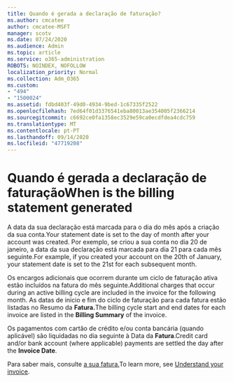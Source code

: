 ```yaml
---
title: Quando é gerada a declaração de faturação?
ms.author: cmcatee
author: cmcatee-MSFT
manager: scotv
ms.date: 07/24/2020
ms.audience: Admin
ms.topic: article
ms.service: o365-administration
ROBOTS: NOINDEX, NOFOLLOW
localization_priority: Normal
ms.collection: Adm_O365
ms.custom:
- "494"
- "1500024"
ms.assetid: fdbd403f-49d0-4934-9bed-1c67335f2522
ms.openlocfilehash: 7ed64f01d3376541eba80013ae354005f2366214
ms.sourcegitcommit: c6692ce0fa1358ec3529e59ca0ecdfdea4cdc759
ms.translationtype: MT
ms.contentlocale: pt-PT
ms.lasthandoff: 09/14/2020
ms.locfileid: "47719208"
---
```

# <a name="when-is-the-billing-statement-generated"></a><span data-ttu-id="8e44f-102">Quando é gerada a declaração de faturação</span><span class="sxs-lookup"><span data-stu-id="8e44f-102">When is the billing statement generated</span></span>

<span data-ttu-id="8e44f-103">A data da sua declaração está marcada para o dia do mês após a criação da sua conta.</span><span class="sxs-lookup"><span data-stu-id="8e44f-103">Your statement date is set to the day of month after your account was created.</span></span> <span data-ttu-id="8e44f-104">Por exemplo, se criou a sua conta no dia 20 de janeiro, a data da sua declaração está marcada para dia 21 para cada mês seguinte.</span><span class="sxs-lookup"><span data-stu-id="8e44f-104">For example, if you created your account on the 20th of January, your statement date is set to the 21st for each subsequent month.</span></span>

<span data-ttu-id="8e44f-105">Os encargos adicionais que ocorrem durante um ciclo de faturação ativa estão incluídos na fatura do mês seguinte.</span><span class="sxs-lookup"><span data-stu-id="8e44f-105">Additional charges that occur during an active billing cycle are included in the invoice for the following month.</span></span> <span data-ttu-id="8e44f-106">As datas de início e fim do ciclo de faturação para cada fatura estão listadas no Resumo da **Fatura.**</span><span class="sxs-lookup"><span data-stu-id="8e44f-106">The billing cycle start and end dates for each invoice are listed in the **Billing Summary** of the invoice.</span></span>

<span data-ttu-id="8e44f-107">Os pagamentos com cartão de crédito e/ou conta bancária (quando aplicável) são liquidadas no dia seguinte à Data da **Fatura**.</span><span class="sxs-lookup"><span data-stu-id="8e44f-107">Credit card and/or bank account (where applicable) payments are settled the day after the **Invoice Date**.</span></span>
  
<span data-ttu-id="8e44f-108">Para saber mais, consulte [a sua fatura.](https://docs.microsoft.com/microsoft-365/commerce/billing-and-payments/understand-your-invoice2)</span><span class="sxs-lookup"><span data-stu-id="8e44f-108">To learn more, see [Understand your invoice](https://docs.microsoft.com/microsoft-365/commerce/billing-and-payments/understand-your-invoice2).</span></span>